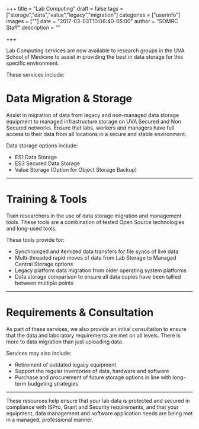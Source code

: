+++
title = "Lab Computing"
draft = false
tags = ["storage","data","value","legacy","migration"]
categories = ["userinfo"]
images = [""]
date = "2017-03-03T10:06:40-05:00"
author = "SOMRC Staff"
description = ""

+++

<p class="lead">Lab Computing services are now available to research groups in the UVA School of Medicine to assist in providing the 
best in data storage for this specific environment.</a>

These services include:

# Data Migration & Storage

Assist in migration of data from legacy and non-managed data storage equipment to managed infrastructure storage on 
UVA Secured and Non Secured networks. Ensure that labs, workers and managers have full access to their
data from all locations in a secure and stable environment.
	
Data storage options include:

* ES1 Data Storage
* ES3 Secured Data Storage
* Value Storage (Option for Object Storage Backup)

- - -

# Training & Tools

Train researchers in the use of data storage migration and management tools. These tools are a combination of 
tested Open Source technologies and long-used tools.

These tools provide for:

* Synchronized and itemized data transfers for file syncs of live data
* Multi-threaded rapid moves of data from Lab Storage to Managed Central Storage options
* Legacy platform data migration from older operating system platforms
* Data storage comparison to ensure all data copies have been tallied between multiple points

- - -

# Requirements & Consultation

As part of these services, we also provide an initial consultation to ensure that the data and laboratory requirements are met on
all levels. There is more to data migration than just uploading data.

Services may also include:	
	
* Retirement of outdated legacy equipment	
* Support the regular inventories of data, hardware and software
* Purchase and procurement of future storage options in line with long-term budgeting strategies

- - -

These resources help ensure that your lab data is protected and secured in compliance with ISPro, Grant and Security requirements,
and that your equipment, data management and software application needs are being met in a managed, professional manner.
